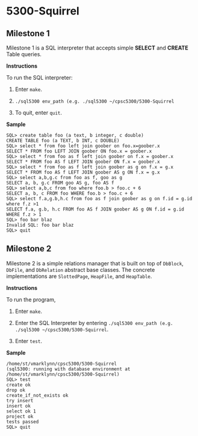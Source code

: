 # 5300-Squirrel

## Milestone 1
Milestone 1 is a SQL interpreter that accepts simple **SELECT** and **CREATE** Table queries.

**Instructions** 

To run the SQL interpreter:

1) Enter ```make```.

2) ```./sql5300 env_path (e.g. ./sql5300 ~/cpsc5300/5300-Squirrel```

3) To quit, enter ```quit```.

**Sample**

```(sql5300: running with database environment at /home/st/smithj/sql5300env/data)
SQL> create table foo (a text, b integer, c double)
CREATE TABLE foo (a TEXT, b INT, c DOUBLE)
SQL> select * from foo left join goober on foo.x=goober.x
SELECT * FROM foo LEFT JOIN goober ON foo.x = goober.x
SQL> select * from foo as f left join goober on f.x = goober.x
SELECT * FROM foo AS f LEFT JOIN goober ON f.x = goober.x
SQL> select * from foo as f left join goober as g on f.x = g.x
SELECT * FROM foo AS f LEFT JOIN goober AS g ON f.x = g.x
SQL> select a,b,g.c from foo as f, goo as g
SELECT a, b, g.c FROM goo AS g, foo AS f
SQL> select a,b,c from foo where foo.b > foo.c + 6
SELECT a, b, c FROM foo WHERE foo.b > foo.c + 6
SQL> select f.a,g.b,h.c from foo as f join goober as g on f.id = g.id where f.z >1
SELECT f.a, g.b, h.c FROM foo AS f JOIN goober AS g ON f.id = g.id WHERE f.z > 1
SQL> foo bar blaz
Invalid SQL: foo bar blaz
SQL> quit
```

## Milestone 2
Milestone 2 is a simple relations manager that is built on top of ```DbBlock```, ```DbFile```, and ```DbRelation``` abstract base classes. The concrete implementations are ```SlottedPage```, ```HeapFile```, and ```HeapTable```. 

**Instructions**

To run the program, 

1) Enter ```make```.

2) Enter the SQL Interpreter by entering ```./sql5300 env_path (e.g. ./sql5300 ~/cpsc5300/5300-Squirrel```.

3) Enter ```test```.

**Sample**
```[vmarklynn@cs1 5300-Squirrel]$ ./sql5300 ~/cpsc5300/5300-Squirrel
/home/st/vmarklynn/cpsc5300/5300-Squirrel
(sql5300: running with database environment at /home/st/vmarklynn/cpsc5300/5300-Squirrel)
SQL> test
create ok
drop ok
create_if_not_exists ok
try insert
insert ok
select ok 1
project ok
tests passed
SQL> quit
```
